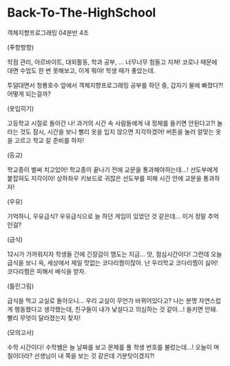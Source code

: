 # Back-To-The-HighSchool
객체지향프로그래밍 04분반 4조


(푸항항항)

학점 관리, 아르바이트, 대외활동, 학과 공부, ... 너무너무 힘들고 지쳐! 코로나 때문에 대면 수업도 한 번 못해보고, 이게 뭐야! 학생 때가 좋았는데. 

투덜대면서 청룡호수 앞에서 객체지향프로그래밍 공부를 하던 중, 갑자기 물에 빠졌다?! 어떻게 되는걸까?



(옷입히기)

고등학교 시절로 돌아간 나! 과거의 시간 속 사람들에게 내 정체를 들키면 안된다고?! 놀라는 것도 잠시, 시간을 보니 빨리 옷을 입지 않으면 지각하겠어! 버튼을 눌러 알맞는 옷을 고르고 학교 갈 준비를 하자!



(등교)

학교종이 벌써 치고있어! 학교종이 끝나기 전에 교문을 통과해야하는데...! 선도부에게 붙잡혀도 지각이야! 상하좌우 키보드로 귀찮은 선도부를 피해 시간 안에 교문을 통과하자!



(우유)

기억하니, 우유급식? 우유급식으로 늘 하던 게임이 있었던 것 같은데... 이거 정말 추억인걸? 



(급식)

12시가 가까워지자 학생들 간에 긴장감이 맴도는 지금... 앗, 점심시간이다! 그런데 오늘 급식을 보니 윽, 세상에서 제일 맛없는 코다리찜이잖아. 난 우리학교 코다리찜이 싫어! 코다리찜은 피해서 배식을 받자.



(틀린그림)

급식을 먹고 교실로 돌아오니... 우리 교실이 무언가 바뀌어있다고? 나는 분명 자연스럽게 행동했다고 생각했는데, 친구들이 내가 낯설다고 의심하는 것 같아...! 들키면 안돼. 빨리 무엇이 달라졌는지 찾자!



(모의고사)

수학 시간이다! 수학쌤은 늘 날짜를 보고 문제를 풀 학생 번호를 불렀는데...! 오늘이 며칠이더라? 선생님이 내 쪽을 보는 것 같은데 기분탓이겠지?! 


